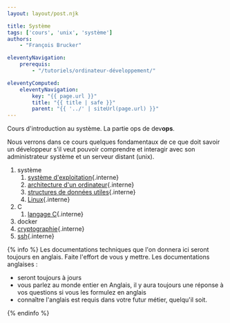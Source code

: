 ```yaml
---
layout: layout/post.njk

title: Système
tags: ['cours', 'unix', 'système']
authors:
    - "François Brucker"

eleventyNavigation:
    prerequis:
        - "/tutoriels/ordinateur-développement/"

eleventyComputed:
    eleventyNavigation:
        key: "{{ page.url }}"
        title: "{{ title | safe }}"
        parent: "{{ '../' | siteUrl(page.url) }}"
---
```



<!-- début résumé -->

Cours d'introduction au système. La partie ops de dev**ops**.

<!-- fin résumé -->

Nous verrons dans ce cours quelques fondamentaux de ce que doit savoir un développeur s'il veut pouvoir comprendre et interagir avec son administrateur système et un serveur distant (unix).

1. système
   1. [système d'exploitation](./système-exploitation){.interne}
   2. [architecture d'un ordinateur](./architecture-ordinateur){.interne}
   3. [structures de données utiles](./structures-données-système){.interne}
   4. [Linux](linux){.interne}
2. C
   1. [langage C](./langage-c){.interne}
3. docker
4. [cryptographie](./cryptographie){.interne}
5. [ssh](./ssh){.interne}

{% info %}
Les documentations techniques que l'on donnera ici seront toujours en anglais. Faite l'effort de vous y mettre. Les documentations anglaises :

* seront toujours à jours
* vous parlez au monde entier en Anglais, il y aura toujours une réponse à vos questions si vous les formulez en anglais
* connaître l'anglais est requis dans votre futur métier, quelqu'il soit.

{% endinfo %}
